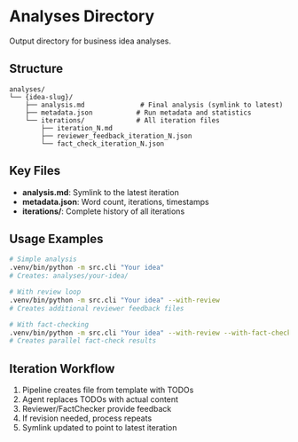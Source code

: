 # Analyses Directory

Output directory for business idea analyses.

## Structure

```text
analyses/
└── {idea-slug}/
    ├── analysis.md              # Final analysis (symlink to latest)
    ├── metadata.json           # Run metadata and statistics
    └── iterations/             # All iteration files
        ├── iteration_N.md
        ├── reviewer_feedback_iteration_N.json
        └── fact_check_iteration_N.json
```

## Key Files

- **analysis.md**: Symlink to the latest iteration
- **metadata.json**: Word count, iterations, timestamps
- **iterations/**: Complete history of all iterations

## Usage Examples

```bash
# Simple analysis
.venv/bin/python -m src.cli "Your idea"
# Creates: analyses/your-idea/

# With review loop
.venv/bin/python -m src.cli "Your idea" --with-review
# Creates additional reviewer feedback files

# With fact-checking
.venv/bin/python -m src.cli "Your idea" --with-review --with-fact-check
# Creates parallel fact-check results
```

## Iteration Workflow

1. Pipeline creates file from template with TODOs
2. Agent replaces TODOs with actual content
3. Reviewer/FactChecker provide feedback
4. If revision needed, process repeats
5. Symlink updated to point to latest iteration
